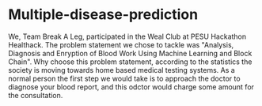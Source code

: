 # Multiple-disease-prediction
We, Team Break A Leg, participated in the Weal Club at PESU Hackathon Healthack. The problem statement we chose to tackle was "Analysis, Diagnosis and Enryption of Blood Work Using Machine Learning and Block Chain". Why choose this problem statement, according to the statistics the society is moving towards home based medical testing systems. As a normal person the first step we would take is to approach the doctor to diagnose your blood report, and this odctor would charge some amount for the consultation.
